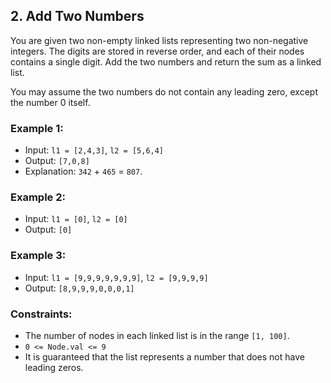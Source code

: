 ## 2. Add Two Numbers

You are given two non-empty linked lists representing two non-negative integers. The digits are stored in reverse order, and each of their nodes contains a single digit. Add the two numbers and return the sum as a linked list.

You may assume the two numbers do not contain any leading zero, except the number 0 itself.

### Example 1:
-   Input: `l1 = [2,4,3]`, `l2 = [5,6,4]`
-   Output: `[7,0,8]`
-   Explanation: `342` + `465` = `807`.

### Example 2:
-   Input: `l1 = [0]`, `l2 = [0]`
-   Output: `[0]`

### Example 3:
-   Input: `l1 = [9,9,9,9,9,9,9]`, `l2 = [9,9,9,9]`
-   Output: `[8,9,9,9,0,0,0,1]`

### Constraints:
-   The number of nodes in each linked list is in the range `[1, 100]`.
-   `0 <= Node.val <= 9`
-   It is guaranteed that the list represents a number that does not have leading zeros.

